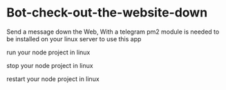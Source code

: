 # Bot-check-out-the-website-down
Send a message down the Web, With a telegram
pm2 module is needed to be installed on your linux server to use this app

run your node project in linux

stop your node project in linux

restart your node project in linux


